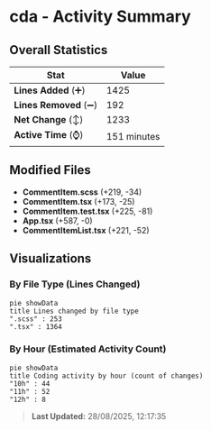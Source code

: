 # cda - Activity Summary 

## Overall Statistics

| Stat                   | Value                                                             |
| ---------------------- | ----------------------------------------------------------------- |
| **Lines Added** (➕)   | 1425                                          |
| **Lines Removed** (➖) | 192                                        |
| **Net Change** (↕)    | 1233                |
| **Active Time** (⌚)   | 151 minutes |


## Modified Files
- **CommentItem.scss** (+219, -34)
- **CommentItem.tsx** (+173, -25)
- **CommentItem.test.tsx** (+225, -81)
- **App.tsx** (+587, -0)
- **CommentItemList.tsx** (+221, -52)

## Visualizations

### By File Type (Lines Changed)

```mermaid
pie showData
title Lines changed by file type
".scss" : 253
".tsx" : 1364
```

### By Hour (Estimated Activity Count)

```mermaid
pie showData
title Coding activity by hour (count of changes)
"10h" : 44
"11h" : 52
"12h" : 8
```


> **Last Updated:** 28/08/2025, 12:17:35
